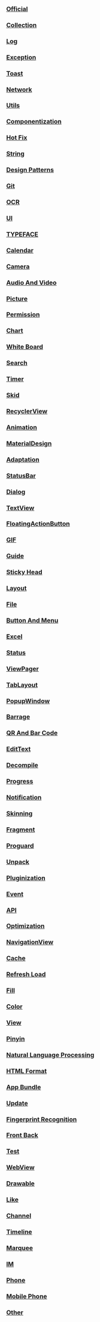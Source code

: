 ### [Official](https://github.com/snpmyn/OpenSourceCollection/blob/master/ANDROID_OFFICIAL.md)
### [Collection](https://github.com/snpmyn/OpenSourceCollection/blob/master/ANDROID_COLLECTION.md)
### [Log](https://github.com/snpmyn/OpenSourceCollection/blob/master/ANDROID_LOG.md)
### [Exception](https://github.com/snpmyn/OpenSourceCollection/blob/master/ANDROID_EXCEPTION.md)
### [Toast](https://github.com/snpmyn/OpenSourceCollection/blob/master/ANDROID_TOAST.md)
### [Network](https://github.com/snpmyn/OpenSourceCollection/blob/master/ANDROID_NETWORK.md)
### [Utils](https://github.com/snpmyn/OpenSourceCollection/blob/master/ANDROID_UTILS.md)
### [Componentization](https://github.com/snpmyn/OpenSourceCollection/blob/master/ANDROID_COMPONENTIZATION.md)    
### [Hot Fix](https://github.com/snpmyn/OpenSourceCollection/blob/master/ANDROID_HOT_FIX.md)
### [String](https://github.com/snpmyn/OpenSourceCollection/blob/master/ANDROID_STRING.md)
### [Design Patterns](https://github.com/snpmyn/OpenSourceCollection/blob/master/ANDROID_DESIGN_PATTERNS.md)
### [Git](https://github.com/snpmyn/OpenSourceCollection/blob/master/ANDROID_GIT.md)
### [OCR](https://github.com/snpmyn/OpenSourceCollection/blob/master/ANDROID_OCR.md)
### [UI](https://github.com/snpmyn/OpenSourceCollection/blob/master/ANDROID_UI.md)
### [TYPEFACE](https://github.com/snpmyn/OpenSourceCollection/blob/master/ANDROID_TYPEFACE.md)
### [Calendar](https://github.com/snpmyn/OpenSourceCollection/blob/master/ANDROID_CALENDAR.md)
### [Camera](https://github.com/snpmyn/OpenSourceCollection/blob/master/ANDROID_CAMERA.md)
### [Audio And Video](https://github.com/snpmyn/OpenSourceCollection/blob/master/ANDROID_AUDIO_AND_VIDEO.md)
### [Picture](https://github.com/snpmyn/OpenSourceCollection/blob/master/ANDROID_PICTURE.md)
### [Permission](https://github.com/snpmyn/OpenSourceCollection/blob/master/ANDROID_PERMISSION.md)  
### [Chart](https://github.com/snpmyn/OpenSourceCollection/blob/master/ANDROID_CHART.md)   
### [White Board](https://github.com/snpmyn/OpenSourceCollection/blob/master/ANDROID_WHITE_BOARD.md)
### [Search](https://github.com/snpmyn/OpenSourceCollection/blob/master/ANDROID_SEARCH.md)
### [Timer](https://github.com/snpmyn/OpenSourceCollection/blob/master/ANDROID_TIMER.md)
### [Skid](https://github.com/snpmyn/OpenSourceCollection/blob/master/ANDROID_SKID.md)
### [RecyclerView](https://github.com/snpmyn/OpenSourceCollection/blob/master/ANDROID_RECYCLERVIEW.md)
### [Animation](https://github.com/snpmyn/OpenSourceCollection/blob/master/ANDROID_ANIMATION.md)
### [MaterialDesign](https://github.com/snpmyn/OpenSourceCollection/blob/master/ANDROID_MATERIALDESIGN.md)
### [Adaptation](https://github.com/snpmyn/OpenSourceCollection/blob/master/ANDROID_ADAPTATION.md)
### [StatusBar](https://github.com/snpmyn/OpenSourceCollection/blob/master/ANDROID_STATUSBAR.md)
### [Dialog](https://github.com/snpmyn/OpenSourceCollection/blob/master/ANDROID_DIALOG.md)
### [TextView](https://github.com/snpmyn/OpenSourceCollection/blob/master/ANDROID_TEXTVIEW.md)
### [FloatingActionButton](https://github.com/snpmyn/OpenSourceCollection/blob/master/ANDROID_FLOATINGACTIONBUTTON.md)
### [GIF](https://github.com/snpmyn/OpenSourceCollection/blob/master/ANDROID_GIF.md)
### [Guide](https://github.com/snpmyn/OpenSourceCollection/blob/master/ANDROID_GUIDE.md)
### [Sticky Head](https://github.com/snpmyn/OpenSourceCollection/blob/master/ANDROID_STICKY_HEAD.md)
### [Layout](https://github.com/snpmyn/OpenSourceCollection/blob/master/ANDROID_LAYOUT.md)
### [File](https://github.com/snpmyn/OpenSourceCollection/blob/master/ANDROID_FILE.md)
### [Button And Menu](https://github.com/snpmyn/OpenSourceCollection/blob/master/ANDROID_BUTTON_AND_MENU.md)
### [Excel](https://github.com/snpmyn/OpenSourceCollection/blob/master/ANDROID_EXCEL.md)
### [Status](https://github.com/snpmyn/OpenSourceCollection/blob/master/ANDROID_STATUS.md)
### [ViewPager](https://github.com/snpmyn/OpenSourceCollection/blob/master/ANDROID_VIEWPAGER.md)
### [TabLayout](https://github.com/snpmyn/OpenSourceCollection/blob/master/ANDROID_TABLAYOUT.md)
### [PopupWindow](https://github.com/snpmyn/OpenSourceCollection/blob/master/ANDROID_FLOATING_WINDOW.md)
### [Barrage](https://github.com/snpmyn/OpenSourceCollection/blob/master/ANDROID_BARRAGE.md)
### [QR And Bar Code](https://github.com/snpmyn/OpenSourceCollection/blob/master/ANDROID_QR_AND_BAR_CODE.md)
### [EditText](https://github.com/snpmyn/OpenSourceCollection/blob/master/ANDROID_EDITTEXT.md)
### [Decompile](https://github.com/snpmyn/OpenSourceCollection/blob/master/ANDROID_DECOMPILE.md)
### [Progress](https://github.com/snpmyn/OpenSourceCollection/blob/master/ANDROID_PROGRESS.md)
### [Notification](https://github.com/snpmyn/OpenSourceCollection/blob/master/ANDROID_NOTIFICATION.md)
### [Skinning](https://github.com/snpmyn/OpenSourceCollection/blob/master/ANDROID_SKINNING.md)
### [Fragment](https://github.com/snpmyn/OpenSourceCollection/blob/master/ANDROID_FRAGMENT.md)
### [Proguard](https://github.com/snpmyn/OpenSourceCollection/blob/master/ANDROID_PROGUARD.md)
### [Unpack](https://github.com/snpmyn/OpenSourceCollection/blob/master/ANDROID_UNPACK.md)
### [Pluginization](https://github.com/snpmyn/OpenSourceCollection/blob/master/ANDROID_PLUGINIZATION.md)
### [Event](https://github.com/snpmyn/OpenSourceCollection/blob/master/ANDROID_EVENT.md)
### [API](https://github.com/snpmyn/OpenSourceCollection/blob/master/ANDROID_API.md)
### [Optimization](https://github.com/snpmyn/OpenSourceCollection/blob/master/ANDROID_OPTIMIZATION.md)
### [NavigationView](https://github.com/snpmyn/OpenSourceCollection/blob/master/ANDROID_NAVIGATIONVIEW.md)
### [Cache](https://github.com/snpmyn/OpenSourceCollection/blob/master/ANDROID_CACHE.md)  
### [Refresh Load](https://github.com/snpmyn/OpenSourceCollection/blob/master/ANDROID_REFRESH_LOAD.md)
### [Fill](https://github.com/snpmyn/OpenSourceCollection/blob/master/ANDROID_FILL.md)
### [Color](https://github.com/snpmyn/OpenSourceCollection/blob/master/ANDROID_COLOR.md)
### [View](https://github.com/snpmyn/OpenSourceCollection/blob/master/ANDROID_VIEW.md)
### [Pinyin](https://github.com/snpmyn/OpenSourceCollection/blob/master/ANDROID_PINYIN.md)  
### [Natural Language Processing](https://github.com/snpmyn/OpenSourceCollection/blob/master/ANDROID_NATURAL_LANGUAGE_PROCESSING.md)
### [HTML Format](https://github.com/snpmyn/OpenSourceCollection/blob/master/ANDROID_HTML_FORMAT.md)
### [App Bundle](https://github.com/snpmyn/OpenSourceCollection/blob/master/ANDROID_APP_BUNDLE.md)
### [Update](https://github.com/snpmyn/OpenSourceCollection/blob/master/ANDROID_UPDATE.md)
### [Fingerprint Recognition](https://github.com/snpmyn/OpenSourceCollection/blob/master/ANDROID_FINGERPRINT_RECOGNITION.md)
### [Front Back](https://github.com/snpmyn/OpenSourceCollection/blob/master/ANDROID_FRONT_BACK.md)
### [Test](https://github.com/snpmyn/OpenSourceCollection/blob/master/ANDROID_TEST.md)
### [WebView](https://github.com/snpmyn/OpenSourceCollection/blob/master/ANDROID_WEBVIEW.md)
### [Drawable](https://github.com/snpmyn/OpenSourceCollection/blob/master/ANDROID_DRAWABLE.md)
### [Like](https://github.com/snpmyn/OpenSourceCollection/blob/master/ANDROID_LIKE.md)
### [Channel](https://github.com/snpmyn/OpenSourceCollection/blob/master/ANDROID_CHANNEL.md)
### [Timeline](https://github.com/snpmyn/OpenSourceCollection/blob/master/ANDROID_TIMELINE.md)
### [Marquee](https://github.com/snpmyn/OpenSourceCollection/blob/master/ANDROID_MARQUEE.md)
### [IM](https://github.com/snpmyn/OpenSourceCollection/blob/master/ANDROID_IM.md)
### [Phone](https://github.com/snpmyn/OpenSourceCollection/blob/master/ANDROID_PHONE.md)
### [Mobile Phone](https://github.com/snpmyn/OpenSourceCollection/blob/master/ANDROID_MOBILE_PHONE.md)
### [Other](https://github.com/snpmyn/OpenSourceCollection/blob/master/ANDROID_OTHER.md)             



